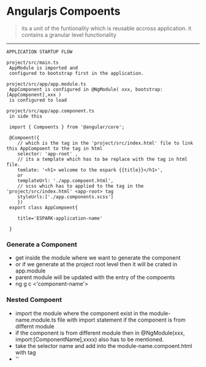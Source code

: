 # Angularjs Compoents
> its a unit of the funtionality which is reusable accross application. 
> it contains a granular level functionality 

---

```
APPLICATION STARTUP FLOW 

project/src/main.ts 
 AppModule is imported and 
 configured to bootstrap first in the application. 

project/src/app/app.module.ts
 AppComponent is configured in @NgModule( xxx, bootstrap:[AppComponent],xxx )
 is configured to load 

project/src/app/app.component.ts
 in side this 

 import { Compoents } from '@angular/core';

 @Compoent({
 	// which is the tag in the 'project/src/index.html' file to link this AppCompoent to the tag in html  
 	selector: 'app-root' ,
 	// its a template which has to be replace with the tag in html file. 
 	temlate: '<h1> welcome to the espark {{title}}</h1>', 
 	or 
 	templateUrl: './app.compoent.html',
    // scss which has to applied to the tag in the 'project/src/index.html' <app-root> tag
 	styleUrls:['./app.components.scss']
 	})
 export class AppCompoent{
 	
 	title='ESPARK-application-name'
      
 }
```

### Generate a Component
* get inside the module where we want to generate the component
* or if we generate at the project root level then it will be crated in app.module 
* parent module will be updated with the entry of the compoents 
* ng g c <'component-name'>


### Nested Compoent 
* import the module where the component exist in the module-name.module.ts file with import statement if the component is from differnt module 
* if the component is from different module then in @NgModule(xxx, import:[ComponentName],xxxx) also has to be mentioned.
* take the selector name and add into the module-name.compoent.html with tag 
* '<selector-name></selector-name>'



